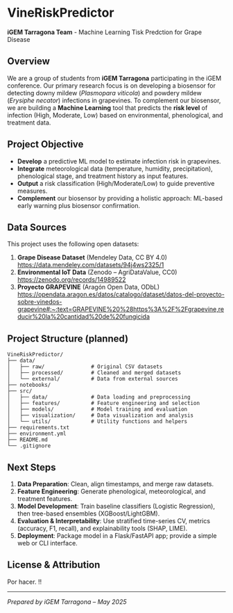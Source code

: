 # VineRiskPredictor

**iGEM Tarragona Team** - Machine Learning Tisk Predction for Grape Disease

## Overview
We are a group of students from **iGEM Tarragona** participating in the iGEM conference. Our primary research focus is on developing a biosensor for detecting downy mildew (*Plasmopara viticola*) and powdery mildew (*Erysiphe necator*) infections in grapevines. To complement our biosensor, we are building a **Machine Learning** tool that predicts the **risk level** of infection (High, Moderate, Low) based on environmental, phenological, and treatment data.

## Project Objective
- **Develop** a predictive ML model to estimate infection risk in grapevines.  
- **Integrate** meteorological data (temperature, humidity, precipitation), phenological stage, and treatment history as input features.  
- **Output** a risk classification (High/Moderate/Low) to guide preventive measures.  
- **Complement** our biosensor by providing a holistic approach: ML-based early warning plus biosensor confirmation.

## Data Sources
This project uses the following open datasets:

1. **Grape Disease Dataset** (Mendeley Data, CC BY 4.0)  
   https://data.mendeley.com/datasets/94j4ws2325/1  
2. **Environmental IoT Data** (Zenodo – AgriDataValue, CC0)  
   https://zenodo.org/records/14989522  
3. **Proyecto GRAPEVINE** (Aragón Open Data, ODbL)  
   https://opendata.aragon.es/datos/catalogo/dataset/datos-del-proyecto-sobre-vinedos-grapevine#:~:text=GRAPEVINE%20%28https%3A%2F%2Fgrapevine,reducir%20la%20cantidad%20de%20fungicida

## Project Structure (planned)

```plaintext
VineRiskPredictor/
├── data/
│   ├── raw/               # Original CSV datasets
│   ├── processed/         # Cleaned and merged datasets
│   └── external/          # Data from external sources
├── notebooks/
├── src/
│   ├── data/              # Data loading and preprocessing
│   ├── features/          # Feature engineering and selection
│   ├── models/            # Model training and evaluation
│   ├── visualization/     # Data visualization and analysis
│   └── utils/             # Utility functions and helpers
├── requirements.txt
├── environment.yml
├── README.md
└── .gitignore
```

## Next Steps
1. **Data Preparation**: Clean, align timestamps, and merge raw datasets.  
2. **Feature Engineering**: Generate phenological, meteorological, and treatment features.  
3. **Model Development**: Train baseline classifiers (Logistic Regression), then tree-based ensembles (XGBoost/LightGBM).  
4. **Evaluation & Interpretability**: Use stratified time-series CV, metrics (accuracy, F1, recall), and explainability tools (SHAP, LIME).  
5. **Deployment**: Package model in a Flask/FastAPI app; provide a simple web or CLI interface.

## License & Attribution
Por hacer. !!

---

*Prepared by iGEM Tarragona – May 2025* 